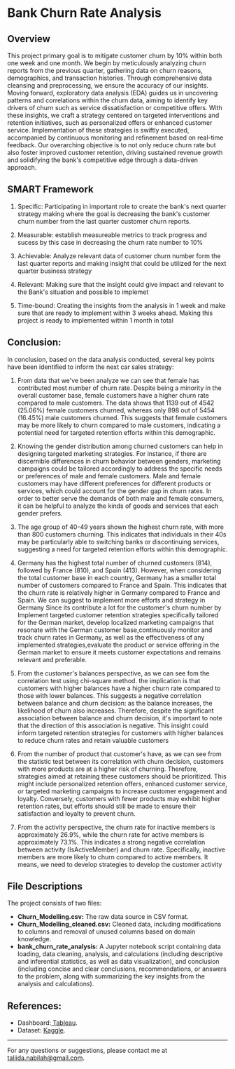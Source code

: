 # Bank Churn Rate Analysis

## Overview
This project primary goal is to mitigate customer churn by 10% within both one week and one month. We begin by meticulously analyzing churn reports from the previous quarter, gathering data on churn reasons, demographics, and transaction histories. Through comprehensive data cleansing and preprocessing, we ensure the accuracy of our insights. Moving forward, exploratory data analysis (EDA) guides us in uncovering patterns and correlations within the churn data, aiming to identify key drivers of churn such as service dissatisfaction or competitive offers. With these insights, we craft a strategy centered on targeted interventions and retention initiatives, such as personalized offers or enhanced customer service. Implementation of these strategies is swiftly executed, accompanied by continuous monitoring and refinement based on real-time feedback. Our overarching objective is to not only reduce churn rate but also foster improved customer retention, driving sustained revenue growth and solidifying the bank's competitive edge through a data-driven approach.

## SMART Framework
1. Specific: Participating in important role to create the bank's next quarter strategy making where the goal is decreasing the bank's customer churn number from the last quarter customer churn reports. 

2. Measurable: establish measureable metrics to track progress and sucess by this case in decreasing the churn rate number to 10%
      
3. Achievable: Analyze relevant data of customer churn number form the last quarter reports and making insight that could be utilized for the next quarter business strategy
    
4. Relevant: Making sure that the insight could give impact and relevant to the Bank's situation and possible to implemet

5. Time-bound: Creating the insights from the analysis in 1 week and make sure that are ready to implement within 3 weeks ahead. Making this project is ready to implemented within 1 month in total

## Conclusion:

In conclusion, based on the data analysis conducted, several key points have been identified to inform the next car sales strategy:

1. From data that we've been analyze we can see that female has contributed most number of churn rate. Despite being a minority in the overall customer base, female customers have a higher churn rate compared to male customers. The data shows that 1139 out of 4542 (25.06%) female customers churned, whereas only 898 out of 5454 (16.45%) male customers churned. This suggests that female customers may be more likely to churn compared to male customers, indicating a potential need for targeted retention efforts within this demographic.
 
2. Knowing the gender distribution among churned customers can help in designing targeted marketing strategies. For instance, if there are discernible differences in churn behavior between genders, marketing campaigns could be tailored accordingly to address the specific needs or preferences of male and female customers. Male and female customers may have different preferences for different products or services, which could account for the gender gap in churn rates. In order to better serve the demands of both male and female consumers, it can be helpful to analyze the kinds of goods and services that each gender prefers.

3. The age group of 40-49 years shown the highest churn rate, with more than 800 customers churning. This indicates that individuals in their 40s may be particularly able to switching banks or discontinuing services, suggesting a need for targeted retention efforts within this demographic.

4. Germany has the highest total number of churned customers (814), followed by France (810), and Spain (413). However, when considering the total customer base in each country, Germany has a smaller total number of customers compared to France and Spain. This indicates that the churn rate is relatively higher in Germany compared to France and Spain. We can suggest to implement more efforts and strategy in Germany Since its contribute a lot for the customer's churn number by  Implement targeted customer retention strategies specifically tailored for the German market, develop localized marketing campaigns that resonate with the German customer base,continuously monitor and track churn rates in Germany, as well as the effectiveness of any implemented strategies,evaluate the product or service offering in the German market to ensure it meets customer expectations and remains relevant and preferable.

5. From the customer's balances perspective, as we can see fom the correlation test using chi-square method. the implication is that customers with higher balances have a higher churn rate compared to those with lower balances. This suggests a negative correlation between balance and churn decision: as the balance increases, the likelihood of churn also increases. Therefore, despite the significant association between balance and churn decision, it's important to note that the direction of this association is negative. This insight could inform targeted retention strategies for customers with higher balances to reduce churn rates and retain valuable customers

6. From the number of product that customer's have, as we can see from the statistic test between its correlation with churn decision, customers with more products are at a higher risk of churning. Therefore, strategies aimed at retaining these customers should be prioritized. This might include personalized retention offers, enhanced customer service, or targeted marketing campaigns to increase customer engagement and loyalty. Conversely, customers with fewer products may exhibit higher retention rates, but efforts should still be made to ensure their satisfaction and loyalty to prevent churn.

7. From the activity perspective, the churn rate for inactive members is approximately 26.9%, while the churn rate for active members is approximately 73.1%. This indicates a strong negative correlation between activity (IsActiveMember) and churn rate. Specifically, inactive members are more likely to churn compared to active members. It means, we need to develop strategies to develop the customer activity

 
## File Descriptions
The project consists of two files:
- **Churn_Modelling.csv:** The raw data source in CSV format.
- **Churn_Modelling_cleaned.csv:** Cleaned data, including modifications to columns and removal of unused columns based on domain knowledge.
- **bank_churn_rate_analysis:** A Jupyter notebook script containing data loading, data cleaning, analysis, and calculations (including descriptive and inferential statistics, as well as data visualization), and conclusion (including concise and clear conclusions, recommendations, or answers to the problem, along with summarizing the key insights from the analysis and calculations). 

## References: 
- Dashboard:<a href="https://public.tableau.com/app/profile/taliida.nabilah/viz/ChurnRateAnalysis_17079325588300/Dashboard1"> Tableau</a>.  
- Dataset: <a href="https://www.kaggle.com/datasets/shubhammeshram579/bank-customer-churn-prediction"> Kaggle</a>.

---
For any questions or suggestions, please contact me at <a href="taliida.nabilah@gmail.com"> taliida.nabilah@gmail.com</a>.
